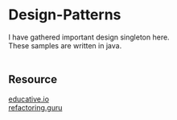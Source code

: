 # Design-Patterns
I have gathered important design singleton here.<br>
These samples are written in java.<br>
<br>
## Resource
<a href="https://www.educative.io/blog/the-7-most-important-software-design-patterns">educative.io</a><br>
<a href="https://refactoring.guru/design-patterns">refactoring.guru</a><br>
